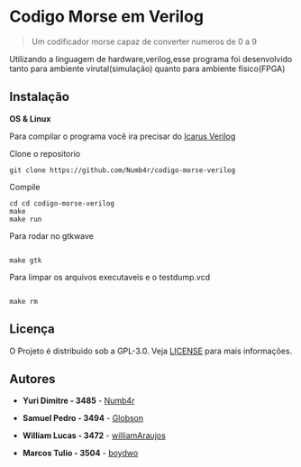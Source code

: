 # Codigo Morse em Verilog

>Um codificador morse capaz de converter numeros de 0 a 9


Utilizando a linguagem de hardware,verilog,esse programa foi desenvolvido tanto para ambiente virutal(simulação) quanto para ambiente físico(FPGA)

## Instalação

**OS & Linux**

Para compilar o programa você ira precisar do [Icarus Verilog](https://github.com/steveicarus/iverilog)

Clone o repositorio
```
git clone https://github.com/Numb4r/codigo-morse-verilog

```
Compile
```
cd cd codigo-morse-verilog
make
make run

```
Para rodar no gtkwave
```

make gtk

```

Para limpar os arquivos executaveis e o testdump.vcd
```

make rm

```
## Licença

O Projeto é distribuido sob a GPL-3.0.
Veja [LICENSE](https://github.com/Globson/TP-Aeroporto-AEDS/blob/master/LICENSE) para mais informações.
## Autores
* **Yuri Dimitre - 3485** - [Numb4r](https://github.com/Numb4r)

* **Samuel Pedro - 3494** - [Globson](https://github.com/Globson)

* **William Lucas - 3472** - [williamAraujos](https://github.com/williamAraujos)

* **Marcos Tulio - 3504** - [boydwo](https://github.com/boydwo)

